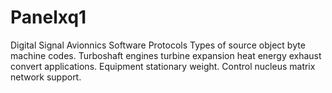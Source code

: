 # Panelxq1
Digital Signal Avionnics Software Protocols Types of source object byte machine codes. Turboshaft engines turbine expansion heat energy exhaust convert applications. Equipment stationary weight. Control nucleus matrix network support.
